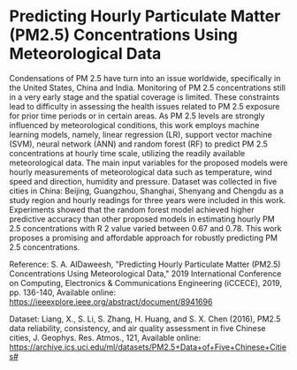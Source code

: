 # Predicting Hourly Particulate Matter (PM2.5) Concentrations Using Meteorological Data‏

Condensations of PM 2.5 have turn into an issue worldwide, specifically in the United States, China and India. Monitoring of PM 2.5 concentrations still in a very early stage and the spatial coverage is limited. These constraints lead to difficulty in assessing the health issues related to PM 2.5 exposure for prior time periods or in certain areas. As PM 2.5 levels are strongly influenced by meteorological conditions, this work employs machine learning models, namely, linear regression (LR), support vector machine (SVM), neural network (ANN) and random forest (RF) to predict PM 2.5 concentrations at hourly time scale, utilizing the readily available meteorological data. The main input variables for the proposed models were hourly measurements of meteorological data such as temperature, wind speed and direction, humidity and pressure. Dataset was collected in five cities in China: Beijing, Guangzhou, Shanghai, Shenyang and Chengdu as a study region and hourly readings for three years were included in this work. Experiments showed that the random forest model achieved higher predictive accuracy than other proposed models in estimating hourly PM 2.5 concentrations with R 2 value varied between 0.67 and 0.78. This work proposes a promising and affordable approach for robustly predicting PM 2.5 concentrations.

Reference: 
S. A. AlDaweesh, "Predicting Hourly Particulate Matter (PM2.5) Concentrations Using Meteorological Data," 2019 International Conference on Computing, Electronics & Communications Engineering (iCCECE), 2019, pp. 136-140, Available online: https://ieeexplore.ieee.org/abstract/document/8941696 

Dataset: Liang, X., S. Li, S. Zhang, H. Huang, and S. X. Chen (2016), PM2.5 data reliability, consistency, and air quality assessment in five Chinese cities, J. Geophys. Res. Atmos., 121, Available online: https://archive.ics.uci.edu/ml/datasets/PM2.5+Data+of+Five+Chinese+Cities#  

